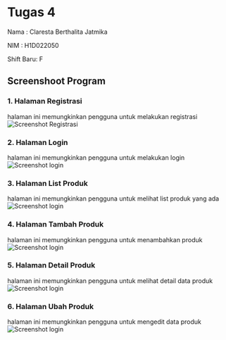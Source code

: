 # Tugas 4
Nama : Claresta Berthalita Jatmika

NIM : H1D022050

Shift Baru: F

## Screenshoot Program
### 1. Halaman Registrasi
halaman ini memungkinkan pengguna untuk melakukan registrasi
![Screenshot Registrasi](ss/registrasi.png)

### 2. Halaman Login
halaman ini memungkinkan pengguna untuk melakukan login
![Screenshot login](ss/login.png)

### 3. Halaman List Produk
halaman ini memungkinkan pengguna untuk melihat list produk yang ada
![Screenshot login](ss/listproduk.png)

### 4. Halaman Tambah Produk
halaman ini memungkinkan pengguna untuk menambahkan produk
![Screenshot login](ss/tambahproduk.png)

### 5. Halaman Detail Produk
halaman ini memungkinkan pengguna untuk melihat detail data produk
![Screenshot login](ss/detailproduk.png)

### 6. Halaman Ubah Produk
halaman ini memungkinkan pengguna untuk mengedit data produk
![Screenshot login](ss/ubahproduk.png)
